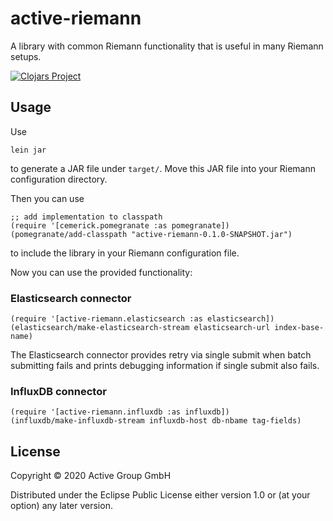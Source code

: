 # active-riemann

A library with common Riemann functionality that is useful in many Riemann
setups.

[![Clojars Project](https://img.shields.io/clojars/v/de.active-group/active-riemann.svg)](https://clojars.org/de.active-group/active-riemann)

## Usage

Use

```
lein jar
```

to generate a JAR file under `target/`.  Move this JAR file into your Riemann
configuration directory.

Then you can use

```
;; add implementation to classpath
(require '[cemerick.pomegranate :as pomegranate])
(pomegranate/add-classpath "active-riemann-0.1.0-SNAPSHOT.jar")
```

to include the library in your Riemann configuration file.

Now you can use the provided functionality:

### Elasticsearch connector

```
(require '[active-riemann.elasticsearch :as elasticsearch])
(elasticsearch/make-elasticsearch-stream elasticsearch-url index-base-name)
```

The Elasticsearch connector provides retry via single submit when batch
submitting fails and prints debugging information if single submit also fails.

### InfluxDB connector

```
(require '[active-riemann.influxdb :as influxdb])
(influxdb/make-influxdb-stream influxdb-host db-nbame tag-fields)
```

## License

Copyright © 2020 Active Group GmbH

Distributed under the Eclipse Public License either version 1.0 or (at
your option) any later version.
